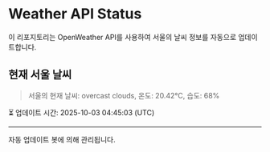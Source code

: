 
# Weather API Status

이 리포지토리는 OpenWeather API를 사용하여 서울의 날씨 정보를 자동으로 업데이트합니다.

## 현재 서울 날씨
> 서울의 현재 날씨: overcast clouds, 온도: 20.42°C, 습도: 68%

⏳ 업데이트 시간: 2025-10-03 04:45:03 (UTC)

---
자동 업데이트 봇에 의해 관리됩니다.
